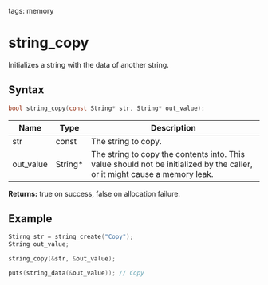 tags: memory

# string_copy

Initializes a string with the data of another string.

## Syntax

```c
bool string_copy(const String* str, String* out_value);
```

| Name | Type | Description |
| --- | --- | --- |
| str | const | The string to copy. |
| out_value | String* | The string to copy the contents into. This value should not be initialized by the caller, or it might cause a memory leak. |

**Returns:** true on success, false on allocation failure.

## Example

```c
Stirng str = string_create("Copy");
String out_value;

string_copy(&str, &out_value);

puts(string_data(&out_value)); // Copy
```